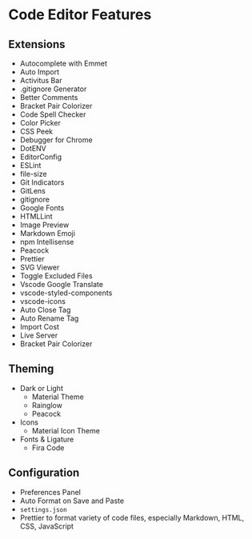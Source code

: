 # Code Editor Features

## Extensions

- Autocomplete with Emmet
- Auto Import
- Activitus Bar
- .gitignore Generator
- Better Comments
- Bracket Pair Colorizer
- Code Spell Checker
- Color Picker
- CSS Peek
- Debugger for Chrome
- DotENV
- EditorConfig
- ESLint
- file-size
- Git Indicators
- GitLens
- gitignore
- Google Fonts
- HTMLLint
- Image Preview
- Markdown Emoji
- npm Intellisense
- Peacock
- Prettier
- SVG Viewer
- Toggle Excluded Files
- Vscode Google Translate
- vscode-styled-components
- vscode-icons
- Auto Close Tag
- Auto Rename Tag
- Import Cost
- Live Server
- Bracket Pair Colorizer

## Theming

- Dark or Light
  - Material Theme
  - Rainglow
  - Peacock
- Icons
  - Material Icon Theme
- Fonts & Ligature
  - Fira Code

## Configuration

- Preferences Panel
- Auto Format on Save and Paste
- `settings.json`
- Prettier to format variety of code files, especially Markdown, HTML, CSS, JavaScript
